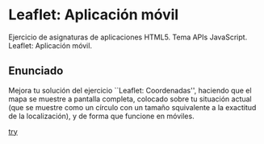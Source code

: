 # Leaflet: Aplicación móvil

Ejercicio de asignaturas de aplicaciones HTML5. Tema APIs JavaScript. Leaflet: Aplicación móvil.

## Enunciado

Mejora tu solución del ejercicio ``Leaflet: Coordenadas'', haciendo que el mapa se muestre a pantalla completa, colocado sobre tu situación actual (que se muestre como un círculo con un tamaño squivalente a la exactitud de la localización), y de forma que funcione en móviles.


[try](https://cimartin.github.io/X-Nav-APIs-Leaflet/)
